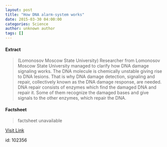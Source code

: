 ```yaml
---
layout: post
title: "How DNA alarm-system works"
date: 2015-03-30 04:00:00
categories: Science
author: unknown author
tags: []
---
```



#### Extract
>(Lomonosov Moscow State University) Researcher from Lomonosov Moscow State University managed to clarify how DNA damage signaling works. The DNA molecule is chemically unstable giving rise to DNA lesions. That is why DNA damage detection, signaling and repair, collectively known as the DNA damage response, are needed. DNA repair consists of enzymes which find the damaged DNA and repair it. Some of them recognize the damaged bases and give signals to the other enzymes, which repair the DNA.

#### Factsheet
>factsheet unavailable

[Visit Link](http://www.eurekalert.org/pub_releases/2015-03/lmsu-hda033015.php)

id:  102356
